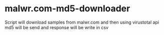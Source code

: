 # malwr.com-md5-downloader
Script will download samples from malwr.com and then using virustotal api md5 will be send and response will be write in csv
